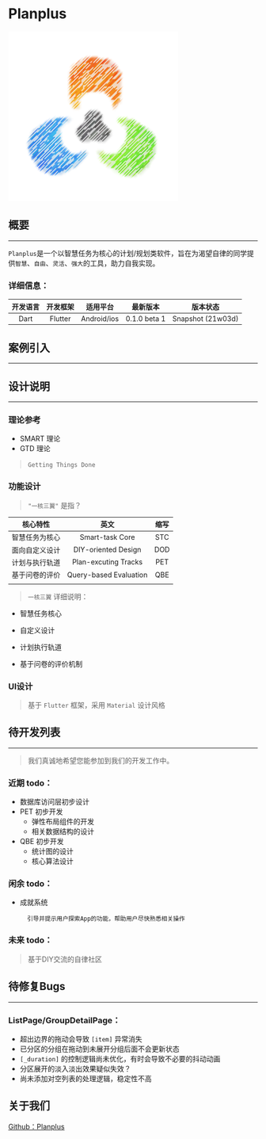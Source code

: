 # Planplus
![PPS](./assets/images/logo_w.png "logo")

## 概要
---
`Planplus`是一个以智慧任务为核心的计划/规划类软件，旨在为渴望自律的同学提供`智慧`、`自由`、`灵活`、`强大`的工具，助力自我实现。
### 详细信息：
|开发语言|开发框架|适用平台|最新版本|版本状态|
|:---:|:---:|:---:|:---:|:---:|
|Dart|Flutter|Android/ios|0.1.0 beta 1|Snapshot (21w03d)|
## 案例引入
---
## 设计说明
---
### 理论参考
- SMART 理论
- GTD 理论
>`Getting Things Done`

### 功能设计
> `"一核三翼"` 是指？

|核心特性|英文|缩写|
|:---:|:---:|:---:|
|智慧任务为核心|Smart-task Core|STC|
|面向自定义设计|DIY-oriented Design|DOD|
|计划与执行轨道|Plan-excuting Tracks|PET|
|基于问卷的评价|Query-based Evaluation|QBE|
||||
> `一核三翼` 详细说明：
- 智慧任务核心
- 自定义设计

- 计划执行轨道

- 基于问卷的评价机制

### UI设计
>基于 `Flutter` 框架，采用 `Material` 设计风格




## 待开发列表
---
>我们真诚地希望您能参加到我们的开发工作中。
### 近期 todo：
- 数据库访问层初步设计
- PET 初步开发
    - 弹性布局组件的开发
    - 相关数据结构的设计
- QBE 初步开发
    - 统计图的设计
    - 核心算法设计
### 闲余 todo：
- 成就系统

        引导并提示用户探索App的功能，帮助用户尽快熟悉相关操作

### 未来 todo：
>基于DIY交流的自律社区
## 待修复Bugs
---
### ListPage/GroupDetailPage：
- 超出边界的拖动会导致 `[item]` 异常消失
- 已分区的分组在拖动到未展开分组后面不会更新状态
- `[_duration]` 的控制逻辑尚未优化，有时会导致不必要的抖动动画
- 分区展开的淡入淡出效果疑似失效？
- 尚未添加对空列表的处理逻辑，稳定性不高


## 关于我们
[Github：Planplus](https://github.com/Kogler7/Planplus)
